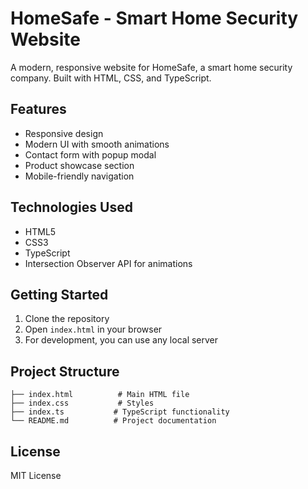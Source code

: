 # HomeSafe - Smart Home Security Website

A modern, responsive website for HomeSafe, a smart home security company. Built with HTML, CSS, and TypeScript.

## Features

- Responsive design
- Modern UI with smooth animations
- Contact form with popup modal
- Product showcase section
- Mobile-friendly navigation

## Technologies Used

- HTML5
- CSS3
- TypeScript
- Intersection Observer API for animations

## Getting Started

1. Clone the repository
2. Open `index.html` in your browser
3. For development, you can use any local server

## Project Structure

```
├── index.html          # Main HTML file
├── index.css           # Styles
├── index.ts           # TypeScript functionality
└── README.md          # Project documentation
```

## License

MIT License
